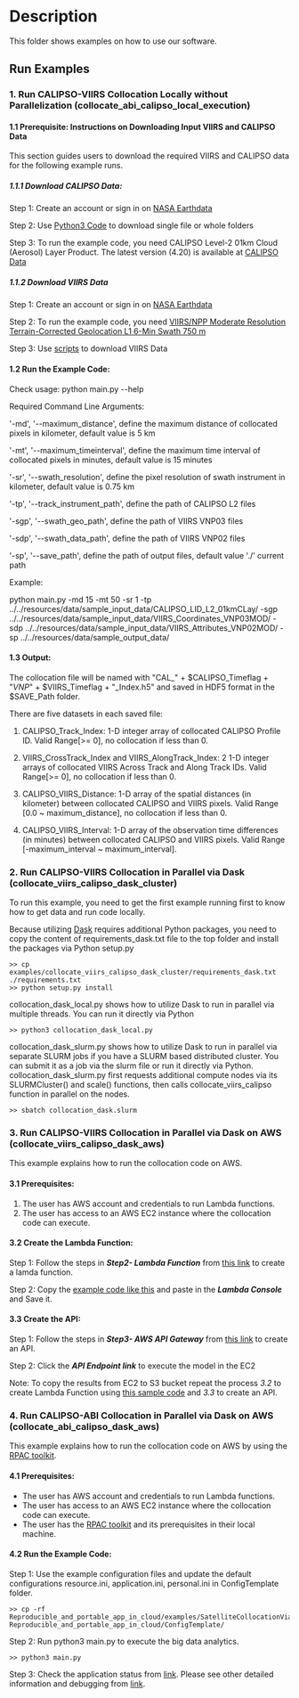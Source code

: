 # Description
This folder shows examples on how to use our software.

## Run Examples

### 1. Run CALIPSO-VIIRS Collocation Locally without Parallelization (collocate_abi_calipso_local_execution)

#### 1.1 Prerequisite: Instructions on Downloading Input VIIRS and CALIPSO Data
This section guides users to download the required VIIRS and CALIPSO data for the following example runs.

##### 1.1.1 Download CALIPSO Data:
Step 1: Create an account or sign in on [NASA Earthdata](https://urs.earthdata.nasa.gov/)

Step 2: Use [Python3 Code](https://forum.earthdata.nasa.gov/viewtopic.php?f=7&t=2330&sid=cbc21236b1005808dbe9dbacf066c027) to download single file or whole folders

Step 3: To run the example code, you need CALIPSO Level-2 01km Cloud (Aerosol) Layer Product. The latest version (4.20) is available at [CALIPSO Data](https://asdc.larc.nasa.gov/data/CALIPSO/LID_L2_01kmCLay-Standard-V4-20/)

##### 1.1.2 Download VIIRS Data
Step 1: Create an account or sign in on [NASA Earthdata](https://urs.earthdata.nasa.gov/)

Step 2: To run the example code, you need [VIIRS/NPP Moderate Resolution Terrain-Corrected Geolocation L1 6-Min Swath 750 m](https://ladsweb.modaps.eosdis.nasa.gov/archive/allData/5200/VNP03MOD/)

Step 3: Use [scripts](https://ladsweb.modaps.eosdis.nasa.gov/tools-and-services/data-download-scripts/#python) to download VIIRS Data

#### 1.2 Run the Example Code:

Check usage:
python main.py --help

Required Command Line Arguments:

'-md',  '--maximum_distance', define the maximum distance of collocated pixels in kilometer, default value is 5 km

'-mt',  '--maximum_timeinterval', define the maximum time interval of collocated pixels in minutes, default value is 15 minutes

'-sr',  '--swath_resolution', define the pixel resolution of swath instrument in kilometer, default value is 0.75 km

'-tp',  '--track_instrument_path', define the path of CALIPSO L2 files

'-sgp', '--swath_geo_path', define the path of VIIRS VNP03 files

'-sdp', '--swath_data_path', define the path of VIIRS VNP02 files

'-sp',  '--save_path', define the path of output files, default value './' current path

Example:

python main.py -md 15 -mt 50 -sr 1 -tp ../../resources/data/sample_input_data/CALIPSO_LID_L2_01kmCLay/ -sgp ../../resources/data/sample_input_data/VIIRS_Coordinates_VNP03MOD/ -sdp ../../resources/data/sample_input_data/VIIRS_Attributes_VNP02MOD/ -sp ../../resources/data/sample_output_data/


#### 1.3 Output:

The collocation file will be named with "CAL_" + $CALIPSO_Timeflag + "_VNP_" + $VIIRS_Timeflag + "_Index.h5" and saved in HDF5 format in the $SAVE_Path folder.

There are five datasets in each saved file:

1) CALIPSO_Track_Index: 1-D integer array of collocated CALIPSO Profile ID. Valid Range[>= 0], no collocation if less than 0.


2) VIIRS_CrossTrack_Index and VIIRS_AlongTrack_Index: 2 1-D integer arrays of collocated VIIRS Across Track and Along Track IDs. Valid Range[>= 0], no collocation if less than 0.

3) CALIPSO_VIIRS_Distance: 1-D array of the spatial distances (in kilometer) between collocated CALIPSO and VIIRS pixels. Valid Range [0.0 ~ maximum_distance], no collocation if less than 0.

4) CALIPSO_VIIRS_Interval: 1-D array of the observation time differences (in minutes) between collocated CALIPSO and VIIRS pixels. Valid Range [-maximum_interval ~ maximum_interval].

### 2. Run CALIPSO-VIIRS Collocation in Parallel via Dask (collocate_viirs_calipso_dask_cluster)
To run this example, you need to get the first example running first to know how to get data and run code locally.

Because utilizing [Dask](https://dask.org/) requires additional Python packages, you need to copy the content of requirements_dask.txt file to the top folder and install the packages via Python setup.py
```
>> cp examples/collocate_viirs_calipso_dask_cluster/requirements_dask.txt ./requirements.txt
>> python setup.py install
```

collocation_dask_local.py shows how to utilize Dask to run in parallel via multiple threads. You can run it directly via Python
```
>> python3 collocation_dask_local.py
```

collocation_dask_slurm.py shows how to utilize Dask to run in parallel via separate SLURM jobs if you have a SLURM based distributed cluster. You can submit it as a job via the slurm file or run it directly via Python. collocation_dask_slurm.py first requests additional compute nodes via its SLURMCluster() and scale() functions, then calls collocate_viirs_calipso function in parallel on the nodes.
```
>> sbatch collocation_dask.slurm
```

### 3. Run CALIPSO-VIIRS Collocation in Parallel via Dask on AWS (collocate_viirs_calipso_dask_aws)
This example explains how to run the collocation code on AWS.

#### 3.1 Prerequisites:
1. The user has AWS account and credentials to run Lambda functions.
2. The user has access to an AWS EC2 instance where the collocation code can execute.

#### 3.2 Create the Lambda Function:
Step 1: Follow the steps in ___Step2- Lambda Function___ from [this link](https://github.com/AI-4-atmosphere-remote-sensing/satellite_collocation/tree/main/examples/collocate_viirs_calipso_dask_aws#step2--lambda-function:~:text=a%20lambda%20function!-,Step2%2D%20Lambda%20Function,-%2D%2DCreate%20a%20Lambda) to create a lamda function.

Step 2: Copy the [example code like this](https://github.com/AI-4-atmosphere-remote-sensing/satellite_collocation/blob/main/examples/collocate_viirs_calipso_dask_aws/service_1_trigger_lambda_to_execute.py) and paste in the **_Lambda Console_** and Save it.

#### 3.3 Create the API:
Step 1: Follow the steps in ___Step3- AWS API Gateway___ from [this link](https://github.com/AI-4-atmosphere-remote-sensing/satellite_collocation/tree/main/examples/collocate_viirs_calipso_dask_aws#:~:text=Step3%2D%20AWS%20API%20Gateway) to create an API.

Step 2: Click the _**API Endpoint link**_ to execute the model in the EC2

Note: To copy the results from EC2 to S3 bucket repeat the process _3.2_ to create Lambda Function using [this sample code](https://github.com/AI-4-atmosphere-remote-sensing/satellite_collocation/blob/main/examples/collocate_viirs_calipso_dask_aws/service_2_trigger_lambda_to_copy_files_to_S3.py) and _3.3_ to create an API.

### 4. Run CALIPSO-ABI Collocation in Parallel via Dask on AWS (collocate_abi_calipso_dask_aws)
This example explains how to run the collocation code on AWS by using the [RPAC toolkit](https://github.com/big-data-lab-umbc/Reproducible_and_portable_app_in_cloud).

#### 4.1 Prerequisites:
- The user has AWS account and credentials to run Lambda functions.
- The user has access to an AWS EC2 instance where the collocation code can execute.
- The user has the [RPAC toolkit](https://github.com/big-data-lab-umbc/Reproducible_and_portable_app_in_cloud) and its prerequisites in their local machine.

#### 4.2 Run the Example Code:
Step 1: Use the example configuration files and update the default configurations resource.ini, application.ini, personal.ini in ConfigTemplate folder.
```
>> cp -rf Reproducible_and_portable_app_in_cloud/examples/SatelliteCollocationViaDask/* Reproducible_and_portable_app_in_cloud/ConfigTemplate/
```
Step 2: Run python3 main.py to execute the big data analytics.
```
>> python3 main.py
```
Step 3: Check the application status from [link](https://us-west-2.console.aws.amazon.com/cloudformation/home?region=us-west-2). Please see other detailed information and debugging from [link](https://github.com/big-data-lab-umbc/Reproducible_and_portable_app_in_cloud/blob/main/README.md).
